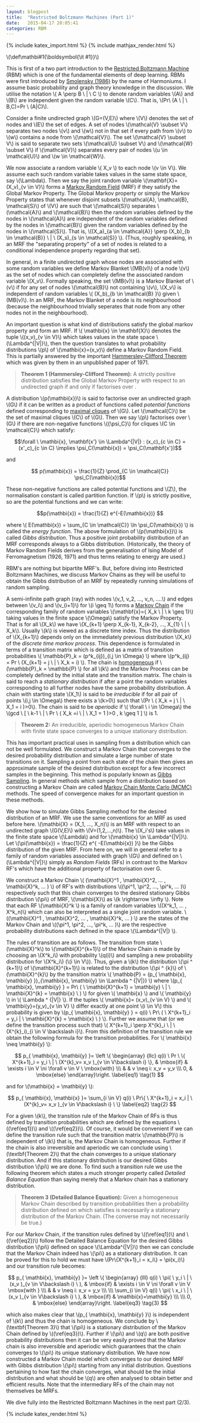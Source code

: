 ```yaml
---
layout: blogpost
title:  "Restricted Boltzmann Machines (Part 1)"
date:   2015-04-17 20:05:41
categories: RBM
---
```


{% include katex_import.html %}
{% include mathjax_render.html %}

\\(\def\mathbi#1{\boldsymbol{\it #1}}\\)


This is first of a two part introduction to the [Restricted Boltzmann Machine](http://en.wikipedia.org/wiki/Restricted_Boltzmann_machine) (RBM) which is one of the fundamental elements of deep learning. RBMs were first introduced by [Smolensky (1986)](http://www-psych.stanford.edu/~jlm/papers/PDP/Volume%201/Chap6_PDP86.pdf) by the name of Harmoniums. I assume basic probability and graph theory knowledge in the discussion. We utilise the notation \\( A \perp B \ \| \ C \\) to denote random variables \\(A\\) and \\(B\\) are independent given the random variable \\(C\\). That is, \\(Pr\\ (A \\ \| \\ B,C)=Pr \\ (A\|C)\\).


Consider a finite undirected graph \\(G=(V,E)\\) where \\(V\\) denotes the set of nodes and \\(E\\) the set of edges. A set of nodes \\(\mathcal{V} \subset V\\) separates two nodes \\(v\\) and \\(w\\) not in that set if every path from \\(v\\) to \\(w\\) contains a node from \\(\mathcal{V}\\). The set \\(\mathcal{V} \subset V\\) is said to separate two sets \\(\mathcal{U} \subset V\\) and \\(\mathcal{W} \subset V\\) if \\(\mathcal{V}\\) separates every pair of nodes \\(u \in \mathcal{U}\\) and \\(w \in \mathcal{W}\\).

We now associate a random variable \\( X\_v \\) to each node \\(v \in V\\). We assume each such random variable takes values in the same state space, say \\(\Lambda\\). Then we say the joint random variable \\(\mathbf{X}=(X\_v)\_{v \in V}\\) forms a [Markov Random Field](http://en.wikipedia.org/wiki/Markov_random_field) (MRF) if they satisfy the Global Markov Property. The Global Markov property or simply the Markov Property states that whenever disjoint subsets \\(\mathcal{A}, \mathcal{B}, \mathcal{S}\\) of \\(V\\) are such that \\(\mathcal{S}\\) separates \\(\mathcal{A}\\) and \\(\mathcal{B}\\) then the random variables defined by the nodes in \\(\mathcal{A}\\) are independent of the random variables defined by the nodes in \\(\mathcal{B}\\) given the random variables defined by the nodes in \\(\mathcal{S}\\).
That is, \\((X\_a)\_{a \in \mathcal{A}} \perp (X\_b)\_{b \in \mathcal{B}} \ \| \ (X\_s)\_{s \in \mathcal{S}} \\). (Thus, roughly speaking, in an MRF the "separating property" of a set of nodes is related to a conditional independence property regarding that set).

In general, in a finite undirected graph whose nodes are associated with some random variables we define Markov Blanket \\(MB(v)\\) of a node \\(v\\) as the set of nodes which can completely define the associated random variable \\(X\_v\\). Formally speaking, the set \\(MB(v)\\) is a Markov Blanket of \\(v\\) if for any set of nodes \\(\mathcal{B}\\) not containing \\(v\\), \\(X_v\\) is independent of random variables \\( (X\_b)\_{b \in \mathcal{B} }\\) given \\(MB(v)\\). In an MRF, the Markov Blanket of a node is its neighbourhood (because the neighbourhood trivially seperates that node from any other nodes not in the neighbourhood).

An important question is what kind of distributions satisfy the global markov property and form an MRF. If \\( \mathbi{x}  \in \mathbf{X}\\) denotes the tuple \\((x\_v)\_{v \in V}\\) which takes values in the state space \\(\Lambda^{\|V\|}\\), then the question translates to what probability distributions \\(p\\) of \\(\mathbi{x}=(x\_v)\\) define a Markov Random Field. This is partially answered by the important [Hammersley-Clifford Theorem](http://en.wikipedia.org/wiki/Hammersley%E2%80%93Clifford_theorem) which was given by them in an unpublished paper of 1971.

<blockquote>
<b>Theorem 1 (Hammersley-Clifford Theorem):</b> A strictly positive distribution <script type="math/tex"> p>0 </script> satisfies the Global Markov Property with respect to an undirected graph <script type="math/tex"> G </script> if and only if <script type="math/tex"> p </script> factorises over <script type="math/tex"> G </script>.
</blockquote>

A distribution \\(p(\mathbi{x})\\) is said to factorise over an undirected graph \\(G\\) if it can be written as a product of functions called *potential functions* defined corresponding to [maximal cliques](http://mathworld.wolfram.com/MaximalClique.html) of \\(G\\). Let \\(\mathcal{C}\\) be the set of maximal cliques \\(C\\) of \\(G\\). Then we say \\(p\\) factorises over \\(G\\) if there are non-negative functions \\(\{\psi_C\}\\) for cliques \\(C \in \mathcal{C}\\) which satisfy:

$$\forall \ \mathbi{x}, \mathbf{x'} \in \Lambda^{|V|} : (x_c)_{c \in C} = (x'_c)_{c \in C} \implies \psi_C(\mathbi{x}) = \psi_C(\mathbf{x'})$$

and

$$ p(\mathbi{x}) = \frac{1}{Z} \prod_{C \in \mathcal{C}} \psi_C(\mathbi{x})$$

These non-negative functions are called potential functions and \\(Z\\), the normalisation constant is called partition function. If \\(p\\) is strictly positive, so are the potential functions and we can write:

$$p(\mathbi{x}) = \frac{1}{Z} e^{-E(\mathbi{x})}  $$

where \\( E(\mathbi{x}) = \sum\_{C \in \mathcal{C}} \ln \psi\_C(\mathbi{x}) \\) is called the *energy function*. The above formulation of \\(p(\mathbi{x})\\) is called *Gibbs distribution*. Thus a positive joint probability distribution of an MRF corresponds always to a Gibbs distribution. (Historically, the theory of Markov Random Fields derives from the generalisation of Ising Model of Ferromagnetism (1926, 1971) and thus terms relating to energy are used.)

RBM's are nothing but bipartite MRF's. But, before diving into Restricted Boltzmann Machines, we discuss Markov Chains as they will be useful to obtain the Gibbs distribution of an MRF by repeatedly running simulations of random sampling.

A semi-infinite path graph (ray) with nodes \\(v\_1, v\_2, ..., v\_n, ....\\) and edges between \\(v\_i\\) and \\(v\_{i+1}\\) for \\(i \geq 1\\) forms a [Markov Chain](http://en.wikipedia.org/wiki/Markov_chain) if the corresponding family of random variables \\(\mathbf{x}=\{ X\_k \\ \| \\ k \geq 1\}\\) taking values in the finite space \\(\Omega\\) satisfy the Markov Property. That is for all \\(X\_k\\) we have \\(X\_{k+1} \perp X\_{k-1}, X\_{k-2}, ..., X\_{1} \ \| \ X\_k\\). Usually \\(k\\) is viewed as a discrete time index. Thus the distribution of \\(X\_{k+1}\\) depends only on the immediately previous distribution \\(X\_k\\) of the *discrete time markov process*. This dependence is formulated in terms of a transition matrix which is defined as a matrix of transition probabilities \\(  \mathbb{P}\_k = (p^k\_{ij})\_{i,j \in \Omega} \\) where \\(p^k\_{ij} =  Pr \\ (X\_{k+1} = j \\ \| \\ X\_k = i)  \\). The chain is [homogeneous](http://en.wikipedia.org/wiki/Markov_chain#Time-homogeneous_Markov_chain_with_a_finite_state_space) if \\(\mathbb{P}\_k = \mathbb{P} \\) for all \\(k\\) and the Markov Process can be completely defined by the initial state and the transition matrix. The chain is said to reach a *stationary distribution* if after a point the random variables corresponding to all further nodes have the same probability distribution. A chain with starting state \\(X\_1\\) is said to be *irreducible* if for all pair of points \\(i,j \in \Omega\\) there exists a \\(k>0\\) such that \\(Pr \\ (  X\_k = j \\ \| \\  X\_1 = i )>0\\). The chain is said to be *aperiodic* if \\( \forall \ i \in \Omega\\) the \\(gcd \ [  \\ k-1  \\ \|  \\ Pr \ (  X\_k  =i  \\ \| \\   X\_1  =  1  )>0  ,   k  \geq 1  ] \\) is 1.


<blockquote>
<b>Theorem 2:</b>  An irreducible, aperiodic homogeneous Markov Chain with finite state space <script type="math/tex"> \Omega </script> converges to a unique stationary distribution.
</blockquote>

This has important practical uses in sampling from a distribution which can not be well formulated. We construct a Markov Chain that converges to the desired probability distribution and simulate a large number of state transitions on it. Sampling a point from each state of the chain then gives an approximate sample of the desired distribution except for a few incorrect samples in the beginning. This method is popularly known as [Gibbs Sampling](http://en.wikipedia.org/wiki/Gibbs_sampling). In general methods which sample from a distribution based on constructing a Markov Chain are called [Markov Chain Monte Carlo (MCMC)](http://en.wikipedia.org/wiki/Markov_chain_Monte_Carlo) methods. The speed of convergence makes for an important question in these methods.

We show how to simulate Gibbs Sampling method for the desired distribution of an MRF. We use the same conventions for an MRF as used before here. \\(\mathbi{X} = (X\_1, ..., X\_n)\\) is an MRF with respect to an undirected graph \\(G(V,E)\\) with \\(V=(1,2,...,n)\\). The \\(X\_i's\\) take values in the finite state space \\(\Lambda\\) and for \\(\mathbi{x} \in \Lambda^{\|V\|}\\). Let \\(\pi(\mathbi{x}) = \frac{1}{Z} e^{ -E(\mathbi{x}) }\\) be the Gibbs distribution of the given MRF.
From here on, we will in general refer to a family of random variables associated with graph \\(G\\) and defined on \\(\Lambda^{\|V\|}\\) simply as *Random Fields* (RFs) in contrast to the Markov RF's which have the additional property of factorisation over G.

We construct a Markov Chain \\( (\mathbi{X}^1 ,  \mathbi{X}^2, ... , \mathbi{X}^k, ... ) \\) of RF's with distributions \\((\pi^1, \pi^2, ..., \pi^k, ...  )\\) respectively such that this chain converges to the desired stationary Gibbs distribution \\(\pi\\) of MRF, \\(\mathbi{X}\\) as \\(k \rightarrow \infty \\).
Note that each RF \\(\mathbi{X}^k \\) is a family of random variables \\((X^k_1, ... , X^k\_n)\\) which can also be interpreted as a single joint random variable. \\((\mathbi{X}^1 ,  \mathbi{X}^2, ... , \mathbi{X}^k, ... ) \\) are the states of the Markov Chain and \\((\pi^1, \pi^2, ..., \pi^k, ...  )\\) are the respective probability distributions each defined in the space \\(\Lambda^{\|V\|} \\).

The rules of transition are as follows. The transition from state \\(\mathbi{X}^k\\) to \\(\mathbi{X}^{k+1}\\) of the Markov Chain is made by choosing an \\(X^k\_i\\) with probability \\(q(i)\\) and sampling a new probability distribution for \\(X^k\_i\\) (\\(i \in V\\)). Thus, given a \\(k\\) the distribution \\(\pi ^ {k+1}\\) of \\(\mathbi{X}^{k+1}\\) is related to the distribution \\(\pi ^ {k}\\) of \\(\mathbi{X}^{k}\\) by the transition matrix \\(  \mathbb{P} = (p\_{ \mathbi{x}, \mathbi{y} })\_{\mathbi{x}, \mathbi{y} \in \Lambda ^ {\|V\|}} \\) where \\(p\_{ \mathbi{x}, \mathbi{y} } =  Pr\ (  \   \mathbi{X}^{k+1}  = \mathbi{y} \ \| \  \mathbi{X}^{k}  = \mathbi{x} \ )  \\) for given \\( \mathbi{x} \\) and \\( \mathbi{y} \\) in \\( \Lambda ^ {\|V\|} \\). If the tuples \\( \mathbi{x}= (x\_v)\_{v \in V} \\) and \\( \mathbi{y}=(y\_v)\_{v \in V} \\) differ exactly at one point \\(i \in V\\) this probability is given by \\(p\_{ \mathbi{x}, \mathbi{y} } = q(i) \ Pr\ ( \  X^{k+1}\_i = y\_i \| \  \mathbi{X}^{k}  = \mathbi{x} \  ) \\). Further we assume that (or we define the transition process such that) \\( X^{k+1}\_i \perp X^{k}\_i \ \| \ (X^{k}\_i)\_{i \in V \backslash i}\\). From this definition of the transition rule we obtain the following formula for the transition probabilities. For \\( \mathbi{x} \neq \mathbi{y} \\):

$$
p_{ \mathbi{x}, \mathbi{y} }=
\left \{ 
\begin{array} {llc} q(i) \ Pr \ \{   X^{k+1}_i = y_i \ | \  (X^{k}_v= x_v )_{v \in V\backslash i}   \},
 & \mbox{if} & \exists i \in V \ni  \forall v \in V \ \mbox{with} 
\\\
  & & v \neq i: x_v = y_v 
 \\\
 0, & \mbox{else}
\end{array}\right.
\label{eq1} \tag{1}
$$

and for \\(\mathbi{x} = \mathbi{y} \\): 

$$
p_{ \mathbi{x}, \mathbi{x} }= \sum_{i \in V} q(i) \ Pr\{  \ X^{k+1}_i = x_i | \  (X^{k}_v= x_v )_{v \in V\backslash i}  \ \}
\label{eq2} \tag{2}
$$

For a given \\(k\\), the transition rule of the Markov Chain of RFs is thus defined by transition probabilities which are defined by the equations \\((\ref{eq1})\\) and \\((\ref{eq2})\\). Of course, it would be convenient if we can define the transition rule such that the transition matrix \\(\mathbb{P}\\) is independent of \\(k\\) that is, the Markov Chain is homogeneous. Further if the chain is also irreversible and aperiodic we can conclude using \\(\textbf{Theorem 2}\\) that the chain converges to a unique stationary distribution. And if this stationary distribution is our desired Gibbs distribution \\(\pi\\) we are done. To find such a transition rule we use the following theorem which states a much stronger property called *Detailed Balance Equation* than saying merely that a Markov chain has a stationary distribution.


<blockquote>
<b>Theorem 3 (Detailed Balance Equation):</b> Given a homogeneous Markov Chain described by transition probabilities <script type="math/tex"> (p_{ij})_{i,j \in \Omega} </script> then a probability distribution <script type="math/tex"> \pi </script> defined on <script type="math/tex">\Omega</script> which satisfies <script type="math/tex"> \pi(i)p_{ij} = \pi(j)p_{ji}</script> is necessarily a stationary distribution of the Markov Chain. (The converse may not necessarily be true.)
</blockquote>

For our Markov Chain, if the transition rules defined by \\((\ref{eq1})\\) and \\((\ref{eq2})\\) follow the Detailed Balance Equation for the desired Gibbs distribution \\(\pi\\) defined on space \\(\Lambda^{\|V\|}\\) then we can conclude that the Markov Chain indeed has \\(\pi\\) as a stationary distribution. It can be proved for this to hold we must have \\(Pr\\{X^{k+1}\_i = x\_i\\} = \pi(x\_i)\\) and our transition rule becomes:

$$
p_{ \mathbi{x}, \mathbi{y} }=
\left \{ 
\begin{array} {lll} q(i) \ \pi( \ y_i \ | \  (x_v )_{v \in V\backslash i}  \ ),
 & \mbox{if} & \exists i \in V \ni  \forall v \in V \mbox{with } 
\\\
  & & v \neq i: x_v = y_v 
 \\\
 \\\
 \sum_{i \in V} q(i) \ \pi( \ x_i \ | \  (x_v )_{v \in V\backslash i}  \ ), & \mbox{if} & \mathbi{x}=\mathbi{y}
 \\\
 \\\
 0, & \mbox{else}
\end{array}\right.
\label{eq3} \tag{3}
$$

which also makes clear that \\(p\_{ \mathbi{x}, \mathbi{y} }\\) is independent of \\(k\\) and thus the chain is homogeneous. We conclude by \\(\textbf{Theorem 3}\\) that \\(\pi\\) is a stationary distribution of the Markov Chain defined by \\((\ref{eq3})\\). Further if \\(\pi\\) and \\(q\\) are both positive probability distributions then it can be very easily proved that the Markov chain is also irreversible and aperiodic which guarantees that the chain converges to \\(\pi\\) its unique stationary distribution. We have now constructed a Markov Chain model which converges to our desired MRF with Gibbs distribution \\(\pi\\) starting from any initial distribution. Questions pertaining to how fast the chain converges, what should be the initial distribution and what should be \\(q\\) are often analysed to obtain better and efficient results. Note that the intermediary RFs of the chain may not themselves be MRFs.

We dive fully into the Restricted Boltzmann Machines in the next part (2/3).



{% include katex_render.html %}

